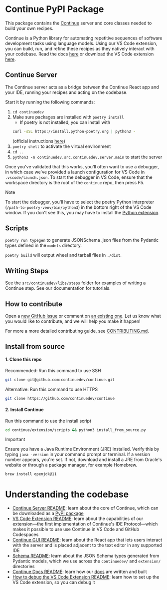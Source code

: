 # Continue PyPI Package

This package contains the [Continue](https://github.com/continuedev/continue) server and core classes needed to build your own recipes.

Continue is a Python library for automating repetitive sequences of software development tasks using language models. Using our VS Code extension, you can build, run, and refine these recipes as they natively interact with your codebase. Read the docs [here](https://continue.dev/docs) or download the VS Code extension [here](https://marketplace.visualstudio.com/items?itemName=Continue.continue).

## Continue Server

The Continue server acts as a bridge between the Continue React app and your IDE, running your recipes and acting on the codebase.

Start it by running the following commands:

1. `cd continuedev`
2. Make sure packages are installed with `poetry install`
   - If poetry is not installed, you can install with
   ```bash
   curl -sSL https://install.python-poetry.org | python3 -
   ```
   (official instructions [here](https://python-poetry.org/docs/#installing-with-the-official-installer))
3. `poetry shell` to activate the virtual environment
4. `cd ..`
5. `python3 -m continuedev.src.continuedev.server.main` to start the server

Once you've validated that this works, you'll often want to use a debugger, in which case we've provided a launch configuration for VS Code in `.vscode/launch.json`. To start the debugger in VS Code, ensure that the workspace directory is the root of the `continue` repo, then press F5.

> [!NOTE]
> To start the debugger, you'll have to select the poetry Python interpreter (`/path-to-poetry-venv/bin/python3`) in the bottom right of the VS Code window. If you don't see this, you may have to install the [Python extension](https://marketplace.visualstudio.com/items?itemName=ms-python.python).

## Scripts

`poetry run typegen` to generate JSONSchema .json files from the Pydantic types defined in the `models` directory.

`poetry build` will output wheel and tarball files in `./dist`.

## Writing Steps

See the `src/continuedev/libs/steps` folder for examples of writing a Continue step. See our documentation for tutorials.

## How to contribute

Open a [new GitHub Issue](https://github.com/continuedev/continue/issues/new) or comment on [an existing one](https://github.com/continuedev/continue/issues). Let us know what you would like to contribute, and we will help you make it happen!

For more a more detailed contributing guide, see [CONTRIBUTING.md](../CONTRIBUTING.md).

## Install from source

#### 1. Clone this repo

Recommended: Run this command to use SSH

```bash
git clone git@github.com:continuedev/continue.git
```

Alternative: Run this command to use HTTPS

```bash
git clone https://github.com/continuedev/continue
```

#### 2. Install Continue

Run this command to use the install script

```bash
cd continue/extension/scripts && python3 install_from_source.py
```

> [!IMPORTANT]
> Ensure you have a Java Runtime Environment (JRE) installed. Verify this by typing `java
> -version` in your command prompt or terminal. If a version number appears, you're set.
> If not, download and install a JRE from Oracle's website or through a package manager,
> for example Homebrew.
> ```sh
> brew install openjdk@11
> ```



# Understanding the codebase

- [Continue Server README](./README.md): learn about the core of Continue, which can be downloaded as a [PyPI package](https://pypi.org/project/continuedev/)
- [VS Code Extension README](../extension/README.md): learn about the capabilities of our extension—the first implementation of Continue's IDE Protocol—which makes it possible to use use Continue in VS Code and GitHub Codespaces
- [Continue GUI README](../extension/react-app/): learn about the React app that lets users interact with the server and is placed adjacent to the text editor in any supported IDE
- [Schema README](../schema/README.md): learn about the JSON Schema types generated from Pydantic models, which we use across the `continuedev/` and `extension/` directories
- [Continue Docs README](../docs/README.md): learn how our [docs](https://continue.dev/docs) are written and built
- [How to debug the VS Code Extension README](../extension/src/README.md): learn how to set up the VS Code extension, so you can debug it
